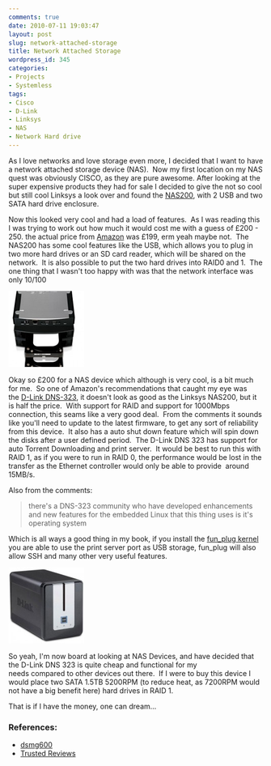 ```yaml
---
comments: true
date: 2010-07-11 19:03:47
layout: post
slug: network-attached-storage
title: Network Attached Storage
wordpress_id: 345
categories:
- Projects
- Systemless
tags:
- Cisco
- D-Link
- Linksys
- NAS
- Network Hard drive
---
```


As I love networks and love storage even more, I decided that I want to have a network attached storage device (NAS).  Now my first location on my NAS quest was obviously CISCO, as they are pure awesome. After looking at the super expensive products they had for sale I decided to give the not so cool but still cool Linksys a look over and found the [NAS200](http://www.linksysbycisco.com/UK/en/products/NAS200), with 2 USB and two SATA hard drive enclosure.

Now this looked very cool and had a load of features.  As I was reading this I was trying to work out how much it would cost me with a guess of £200 - 250. the actual price from [Amazon](http://www.amazon.co.uk/exec/obidos/ASIN/B00109T24U/ref=nosim/8659605-000-21) was £199, erm yeah maybe not.  The NAS200 has some cool features like the USB, which allows you to plug in two more hard drives or an SD card reader, which will be shared on the network.  It is also possible to put the two hard drives into RAID0 and 1.  The one thing that I wasn't too happy with was that the network interface was only 10/100

![Linksys NAS 200](/uploads/2010/07/Linksys-NAS200-150x150.jpg)

Okay so £200 for a NAS device which although is very cool, is a bit much for me.  So one of Amazon's recommendations that caught my eye was the [D-Link DNS-323](http://www.amazon.co.uk/D-Link-Bay-Network-Storage-Enclosure/dp/B000GK8LVE/ref=sr_1_1?ie=UTF8&s=electronics&qid=1278868348&sr=1-1), it doesn't look as good as the Linksys NAS200, but it is half the price.  With support for RAID and support for 1000Mbps connection, this seams like a very good deal.  From the comments it sounds like you'll need to update to the latest firmware, to get any sort of reliability from this device.  It also has a auto shut down feature which will spin down the disks after a user defined period.  The D-Link DNS 323 has support for auto Torrent Downloading and print server.  It would be best to run this with RAID 1, as if you were to run in RAID 0, the performance would be lost in the transfer as the Ethernet controller would only be able to provide  around 15MB/s.

Also from the comments:


> there's a DNS-323 community who have developed enhancements and new features for the embedded Linux that this thing uses is it's operating system


Which is all ways a good thing in my book, if you install the [fun_plug kernel](http://www.inreto.de/dns323/fun-plug/0.5/) you are able to use the print server port as USB storage, fun_plug will also allow SSH and many other very useful features.

![D Link DNS 323](/uploads/2010/07/D-Link-DNS-323-150x150.jpg)

So yeah, I'm now board at looking at NAS Devices, and have decided that the D-Link DNS 323 is quite cheap and functional for my needs compared to other devices out there.  If I were to buy this device I would place two SATA 1.5TB 5200RPM (to reduce heat, as 7200RPM would not have a big benefit here) hard drives in RAID 1.  

That is if I have the money, one can dream...

### References:
- [dsmg600](http://forum.dsmg600.info/viewforum.php?id=3)
- [Trusted Reviews](http://www.trustedreviews.com/networking/review/2006/11/20/D-Link-DNS-323/p1)
